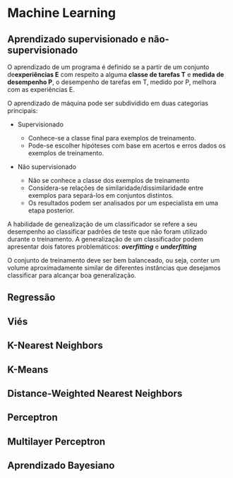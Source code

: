 # Machine Learning
## Aprendizado supervisionado e não-supervisionado
O aprendizado de um programa é definido se a partir de um conjunto de**experiências E** com respeito a alguma **classe de tarefas T** e **medida de desempenho P**, o desempenho de tarefas em T, medido por P, melhora com as experiências E.

O aprendizado de máquina pode ser subdividido em duas categorias principais:
* Supervisionado
	* Conhece-se a classe final para exemplos de treinamento.
	* Pode-se escolher hipóteses com base em acertos e erros dados os exemplos de treinamento.

* Não supervisionado
	* Não se conhece a classe dos exemplos de treinamento
	* Considera-se relações de similaridade/dissimilaridade entre exemplos para separá-los em conjuntos distintos.
	* Os resultados podem ser analisados por um especialista em uma etapa posterior.


A habilidade de genealização de um classificador se refere a seu desempenho ao classificar padrões de teste que não foram utilizado durante o treinamento. A generalização de um classificador podem apresentar dois fatores problemáticos: _**overfitting**_ e _**underfitting**_

O conjunto de treinamento deve ser bem balanceado, ou seja, conter um volume aproximadamente similar de diferentes instâncias que desejamos classificar para alcançar boa generalização.

## Regressão

## Viés

## K-Nearest Neighbors

## K-Means

## Distance-Weighted Nearest Neighbors

## Perceptron

## Multilayer Perceptron

## Aprendizado Bayesiano